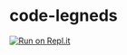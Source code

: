 # code-legneds
[![Run on Repl.it](https://repl.it/badge/github/Mici7120/code-legends)](https://repl.it/github/Mici7120/code-legends)
